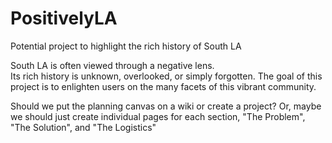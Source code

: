 # PositivelyLA
Potential project to highlight the rich history of South LA


South LA is often viewed through a negative lens.  
Its rich history is unknown, overlooked, or simply forgotten.
The goal of this project is to enlighten users on the many facets of this vibrant community.


Should we put the planning canvas on a wiki or create a project?  Or, maybe we should just create individual pages for each section, "The Problem", "The Solution", and "The Logistics" 